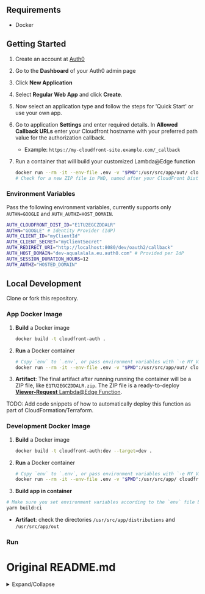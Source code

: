 ## Requirements

- Docker

## Getting Started

1. Create an account at [Auth0](https://auth0.com/)
1. Go to the **Dashboard** of your Auth0 admin page
1. Click **New Application**
1. Select **Regular Web App** and click **Create**.
1. Now select an application type and follow the steps for 'Quick Start' or use your own app.
1. Go to application **Settings** and enter required details. In **Allowed Callback URLs** enter your Cloudfront hostname with your preferred path value for the authorization callback.
   - Example: `https://my-cloudfront-site.example.com/_callback`

1. Run a container that will build your customized Lambda@Edge function
   ```bash
   docker run --rm -it --env-file .env -v "$PWD":/usr/src/app/out/ cloudfront-auth
   # Check for a new ZIP file in PWD, named after your CloudFront Distribution ID, like `E1TU2EGCZDDALR.zip`
   ```

### Environment Variables

Pass the following environment variables, currently supports only `AUTHN=GOOGLE` and `AUTH_AUTHZ=HOST_DOMAIN`.

```bash
AUTH_CLOUDFRONT_DIST_ID="E1TU2EGCZDDALR"
AUTHN="GOOGLE" # Identity Provider (IdP)
AUTH_CLIENT_ID="myClientId" 
AUTH_CLIENT_SECRET="myClientSecret"
AUTH_REDIRECT_URI="http://localhost:8080/dev/oauth2/callback" 
AUTH_HOST_DOMAIN="dev-aqualalala.eu.auth0.com" # Provided per IdP
AUTH_SESSION_DURATION_HOURS=12
AUTH_AUTHZ="HOSTED_DOMAIN"
```

## Local Development

Clone or fork this repository.

### App Docker Image

1. **Build** a Docker image
   ```bash
   docker build -t cloudfront-auth .
   ```
1. **Run** a Docker container
   ```bash
   # Copy `env` to `.env`, or pass environment variables with `-e MY_VAR=MY_VALUE`
   docker run --rm -it --env-file .env -v "$PWD":/usr/src/app/out/ cloudfront-auth
   ```
1. **Artifact**: The final artifact after running running the container will be a ZIP file, like `E1TU2EGCZDDALR.zip`. The ZIP file is a ready-to-deploy [**Viewer-Request** Lambda@Edge Function](https://docs.aws.amazon.com/lambda/latest/dg/lambda-edge.html).

TODO: Add code snippets of how to automatically deploy this function as part of CloudFormation/Terraform.

### Development Docker Image

1. **Build** a Docker image
   ```bash
   docker build -t cloudfront-auth:dev --target=dev .
   ```
1. **Run** a Docker container
   ```bash
   # Copy `env` to `.env`, or pass environment variables with `-e MY_VAR=MY_VALUE`
   docker run --rm -it --env-file .env -v "$PWD":/usr/src/app/ cloudfront-auth:dev
   ```
2. **Build app in container**
  ```bash
  # Make sure you set environment variables according to the `env` file before executing this command
  yarn build:ci
  ```
- **Artifact**: check the directories `/usr/src/app/distributions` and `/usr/src/app/out`

### Run 

# Original README.md

<details>

<summary>Expand/Collapse</summary>

[Google Apps (G Suite)](https://developers.google.com/identity/protocols/OpenIDConnect), [Microsoft Azure AD](https://docs.microsoft.com/en-us/azure/active-directory/develop/active-directory-protocols-oauth-code), [GitHub](https://developer.github.com/apps/building-oauth-apps/authorization-options-for-oauth-apps/), [OKTA](https://www.okta.com/), [Auth0](https://auth0.com/), [Centrify](https://centrify.com) authentication for [CloudFront](https://aws.amazon.com/cloudfront/) using [Lambda@Edge](http://docs.aws.amazon.com/lambda/latest/dg/lambda-edge.html). The original use case for `cloudfront-auth` was to serve private S3 content over HTTPS without running a proxy server in EC2 to authenticate requests; but `cloudfront-auth` can be used authenticate requests of any Cloudfront origin configuration.

## Description

Upon successful authentication, a cookie (named `TOKEN`) with the value of a signed JWT is set and the user redirected back to the originally requested path. Upon each request, Lambda@Edge checks the JWT for validity (signature, expiration date, audience and matching hosted domain) and will redirect the user to configured provider's login when their session has timed out.

## Usage

If your CloudFront distribution is pointed at a S3 bucket, [configure origin access identity](http://docs.aws.amazon.com/AmazonCloudFront/latest/DeveloperGuide/private-content-restricting-access-to-s3.html#private-content-creating-oai-console) so S3 objects can be stored with private permissions. (Origin access identity requires the S3 ACL owner be the account owner. Use our [s3-object-owner-monitor](https://github.com/Widen/s3-object-owner-monitor) Lambda function if writing objects across multiple accounts.)

Enable SSL/HTTPS on your CloudFront distribution; AWS Certificate Manager can be used to provision a no-cost certificate.

Session duration is defined as the number of hours that the JWT is valid for. After session expiration, cloudfront-auth will redirect the user to the configured provider to re-authenticate. RSA keys are used to sign and validate the JWT. If the files `id_rsa` and `id_rsa.pub` do not exist they will be automatically generated by the build. To disable all issued JWTs upload a new ZIP using the Lambda Console after deleting the `id_rsa` and `id_rsa.pub` files (a new key will be automatically generated).

## Identity Provider Guides

### Github

1. Clone or download this repo
1. Navigate to your organization's [profile page](https://github.com/settings/profile), then choose OAuth Apps under Developer settings.
   1. Select **New OAuth App**
   1. For **Authorization callback URL** enter your Cloudfront hostname with your preferred path value for the authorization callback. Example: `https://my-cloudfront-site.example.com/_callback`
1. Execute `./build.sh` in the downloaded directory. NPM will run to download dependencies and a RSA key will be generated.
   1. Choose `Github` as the authorization method and enter the values for Client ID, Client Secret, Redirect URI, Session Duration and Organization
      - cloudfront-auth will check that users are a member of the entered Organization.
1. Upload the resulting `zip` file found in your distribution folder using the AWS Lambda console and jump to the [configuration step](#configure-lambda-and-cloudfront)

### Google

1. Clone or download this repo
1. Go to the **Credentials** tab of your [Google developers console](https://console.developers.google.com)
   1. Create a new Project
   1. Create an **OAuth Client ID** from the **Create credentials** menu
   1. Select **Web application** for the Application type
   1. Under **Authorized redirect URIs**, enter your Cloudfront hostname with your preferred path value for the authorization callback. Example: `https://my-cloudfront-site.example.com/_callback`
1. Execute `./build.sh` in the downloaded directory. NPM will run to download dependencies and a RSA key will be generated.
1. Choose `Google` as the authorization method and enter the values for Client ID, Client Secret, Redirect URI, Hosted Domain and Session Duration
1. Select the preferred authentication method
   1. Hosted Domain (verify email's domain matches that of the given hosted domain)
   1. JSON Email Lookup
      1. Enter your JSON Email Lookup URL (example below) that consists of a single JSON array of emails to search through
   1. Google Groups Lookup
      1. [Use Google Groups to authorize users](https://github.com/Widen/cloudfront-auth/wiki/Google-Groups-Setup)
1. Upload the resulting `zip` file found in your distribution folder using the AWS Lambda console and jump to the [configuration step](#configure-lambda-and-cloudfront)

### Microsoft Azure

1. Clone or download this repo
1. In your Azure portal, go to Azure Active Directory and select **App registrations**
   1. Create a new application registration with an application type of **Web app / api**
   1. Once created, go to your application `Settings -> Keys` and make a new key with your desired duration. Click save and copy the value. This will be your `client_secret`
   1. Above where you selected `Keys`, go to `Reply URLs` and enter your Cloudfront hostname with your preferred path value for the authorization callback. Example: https://my-cloudfront-site.example.com/_callback
1. Execute `./build.sh` in the downloaded directory. NPM will run to download dependencies and a RSA key will be generated.
1. Choose `Microsoft` as the authorization method and enter the values for [Tenant](https://docs.microsoft.com/en-us/azure/active-directory/develop/active-directory-howto-tenant), Client ID (**Application ID**), Client Secret (**previously created key**), Redirect URI and Session Duration
1. Select the preferred authentication method
   1. Azure AD Membership (default)
   1. JSON Username Lookup
      1. Enter your JSON Username Lookup URL (example below) that consists of a single JSON array of usernames to search through
1. Upload the resulting `zip` file found in your distribution folder using the AWS Lambda console and jump to the [configuration step](#configure-lambda-and-cloudfront)

### OKTA

1. Clone or download this repo
1. Sign in to OKTA with your administrator account and navigate to the `Applications` tab.
1. Add Application
   1. Select the `Web` application type
   1. Base URI: CloudFront distribution domain name (`https://{cf-endpoint}.cloudfront.net`)
   1. Login Redirect URI: CloudFront distribution domain name with callback path (`https://{cf-endpoint}.cloudfront.net/_callback`)
   1. Group Assignments: Optional
   1. Grant Type Allowed: Authorization Code
   1. Done
1. Gather the following information for Lambda configuration
   1. Client Id and Client Secret from the application created in our previous step (can be found at the bottom of the general tab)
   1. Base Url
      1. This is named the 'Org URL' and can be found in the top right of the Dashboard tab.
1. Execute `./build.sh` in the downloaded directory. NPM will run to download dependencies and a RSA key will be generated.
1. Choose `OKTA` as the authorization method and enter the values for Base URL (Org URL), Client ID, Client Secret, Redirect URI, and Session Duration
1. Upload the resulting `zip` file found in your distribution folder using the AWS Lambda console and jump to the [configuration step](#configure-lambda-and-cloudfront)

### Auth0

1. Clone or download this repo
1. Go to the **Dashboard** of your Auth0 admin page
   1. Click **New Application**
   1. Select **Regular Web App** and click **Create**.
   1. Now select an application type and follow the steps for 'Quick Start' or use your own app.
   1. Go to application **Settings** and enter required details. In **Allowed Callback URLs** enter your Cloudfront hostname with your preferred path value for the authorization callback. Example: `https://my-cloudfront-site.example.com/_callback`
1. Execute `./build.sh` in the downloaded directory. NPM will run to download dependencies and a RSA key will be generated.
1. Choose `AUTH0` as the authorization method and enter the values for Base URL (Auth0 Domain), Client ID, Client Secret, Redirect URI, and Session Duration
1. Upload the resulting `zip` file found in your distribution folder using the AWS Lambda console and jump to the [configuration step](#configure-lambda-and-cloudfront)

### Centrify

1. Clone or download this repo
1. Go to the **Dashboard** of your Centrify admin page
   1. Click **Web Apps** from the LHS.
   1. Click **Add Web App** and select the **Custom Tab**.
   1. Add an **OpenID Connect** webapp and click **Yes** to confirm.
1. Fill in naming and logo information and then switch to the **Trust** tab.
1. Enter service provider information. In **Authorized Redirect URIs** enter your Cloudfront hostname with your preferred path value for the authorization callback. Example: `https://my-cloudfront-site.example.com/_callback`
1. Execute `./build.sh` in the downloaded directory. NPM will run to download dependencies and a RSA key will be generated.
1. Choose `CENTRIFY` as the authorization method and enter the values for Base URL (Centrify Resource application URL), Client ID, Client Secret, Redirect URI, and Session Duration (which is available from the **Tokens** tab).
1. Upload the resulting `zip` file found in your distribution folder using the AWS Lambda console and jump to the [configuration step](#configure-lambda-and-cloudfront)

### OKTA Native

1. Clone or download this repo
1. Sign in to OKTA with your administrator account and navigate to the `Applications` tab.
1. Add Application
   1. Select the `Native` application type
   1. Base URI: CloudFront distribution domain name (`https://{cf-endpoint}.cloudfront.net`)
   1. Login Redirect URI: CloudFront distribution domain name with callback path (`https://{cf-endpoint}.cloudfront.net/_callback`)
   1. Group Assignments: Optional
   1. Grant Type Allowed: Authorization Code
   1. Done
1. Gather the following information for Lambda configuration
   1. Client Id from the application created in our previous step (can be found at the bottom of the general tab)
   1. Base Url
      1. This is named the 'Org URL' and can be found in the top right of the Dashboard tab.
1. Execute `./build.sh` in the downloaded directory. NPM will run to download dependencies and a RSA key will be generated.
1. Choose `OKTA Native` as the authorization method and enter the values for Base URL (Org URL), Client ID, PKCE Code Verifier Length, Redirect URI, and Session Duration
1. Upload the resulting `zip` file found in your distribution folder using the AWS Lambda console and jump to the [configuration step](#configure-lambda-and-cloudfront)

## Configure Lambda and CloudFront

[Manual Deployment](https://github.com/Widen/cloudfront-auth/wiki/Manual-Deployment) **_or_** [AWS SAM Deployment](https://github.com/Widen/cloudfront-auth/wiki/AWS-SAM-Deployment)

## Authorization Method Examples

- [Use Google Groups to authorize users](https://github.com/Widen/cloudfront-auth/wiki/Google-Groups-Setup)

- JSON array of email addresses

  ```
  [ "foo@gmail.com", "bar@gmail.com" ]
  ```

## Testing

Detailed instructions on testing your function can be found [in the Wiki](https://github.com/Widen/cloudfront-auth/wiki/Debug-&-Test).

## Build Requirements
 - [npm](https://www.npmjs.com/) ^5.6.0
 - [node](https://nodejs.org/en/) ^10.0
 - [openssl](https://www.openssl.org)

## Contributing

All contributions are welcome. Please create an issue in order open up communication with the community.

When implementing a new flow or using an already implemented flow, be sure to follow the same style used in `build.js`. The config.json file should have an object for each request made. For example, `openid.index.js` converts config.AUTH_REQUEST and config.TOKEN_REQUEST to querystrings for simplified requests (after adding dynamic variables such as state or nonce). For implementations that are not generic (most), endpoints are hardcoded in to the config (or discovery documents).

Be considerate of our [limitations](https://docs.aws.amazon.com/AmazonCloudFront/latest/DeveloperGuide/cloudfront-limits.html#limits-lambda-at-edge). The zipped function can be no more than 1MB in size and execution cannot take longer than 5 seconds, so we must pay close attention to the size of our dependencies and complexity of operations.

</details>